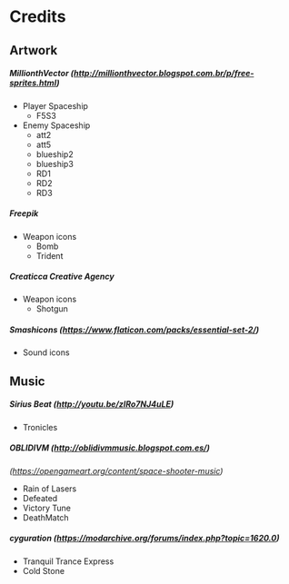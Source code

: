 # Credits

## Artwork

##### MillionthVector _(http://millionthvector.blogspot.com.br/p/free-sprites.html)_
- Player Spaceship
  - F5S3
- Enemy Spaceship
  - att2
  - att5
  - blueship2
  - blueship3
  - RD1
  - RD2
  - RD3

##### Freepik
- Weapon icons
  - Bomb
  - Trident

##### Creaticca Creative Agency
- Weapon icons
  - Shotgun

##### Smashicons _(https://www.flaticon.com/packs/essential-set-2/)_
- Sound icons

## Music

##### Sirius Beat _(http://youtu.be/zIRo7NJ4uLE)_
- Tronicles

##### OBLIDIVM _(http://oblidivmmusic.blogspot.com.es/)_
_(https://opengameart.org/content/space-shooter-music)_
- Rain of Lasers
- Defeated
- Victory Tune
- DeathMatch

##### cyguration _(https://modarchive.org/forums/index.php?topic=1620.0)_
- Tranquil Trance Express
- Cold Stone
